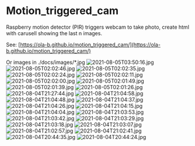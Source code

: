 # Motion_triggered_cam
Raspberry motion detector (PIR) triggers webcam to take photo, create html with carusell showing the last n images.

See: [https://ola-b.github.io/motion_triggered_cam/](https://ola-b.github.io/motion_triggered_cam/)


Or images in ./docs/images/*.jpg
![2021-08-05T03:50:16.jpg](https://github.com/Ola-B/motion_triggered_cam/blob/main/docs/images/2021-08-05T03:50:16.jpg "2021-08-05T03:50:16.jpg")
![2021-08-05T02:02:46.jpg](https://github.com/Ola-B/motion_triggered_cam/blob/main/docs/images/2021-08-05T02:02:46.jpg "2021-08-05T02:02:46.jpg")
![2021-08-05T02:02:35.jpg](https://github.com/Ola-B/motion_triggered_cam/blob/main/docs/images/2021-08-05T02:02:35.jpg "2021-08-05T02:02:35.jpg")
![2021-08-05T02:02:24.jpg](https://github.com/Ola-B/motion_triggered_cam/blob/main/docs/images/2021-08-05T02:02:24.jpg "2021-08-05T02:02:24.jpg")
![2021-08-05T02:02:11.jpg](https://github.com/Ola-B/motion_triggered_cam/blob/main/docs/images/2021-08-05T02:02:11.jpg "2021-08-05T02:02:11.jpg")
![2021-08-05T02:02:00.jpg](https://github.com/Ola-B/motion_triggered_cam/blob/main/docs/images/2021-08-05T02:02:00.jpg "2021-08-05T02:02:00.jpg")
![2021-08-05T02:01:49.jpg](https://github.com/Ola-B/motion_triggered_cam/blob/main/docs/images/2021-08-05T02:01:49.jpg "2021-08-05T02:01:49.jpg")
![2021-08-05T02:01:39.jpg](https://github.com/Ola-B/motion_triggered_cam/blob/main/docs/images/2021-08-05T02:01:39.jpg "2021-08-05T02:01:39.jpg")
![2021-08-05T02:01:26.jpg](https://github.com/Ola-B/motion_triggered_cam/blob/main/docs/images/2021-08-05T02:01:26.jpg "2021-08-05T02:01:26.jpg")
![2021-08-04T21:27:44.jpg](https://github.com/Ola-B/motion_triggered_cam/blob/main/docs/images/2021-08-04T21:27:44.jpg "2021-08-04T21:27:44.jpg")
![2021-08-04T21:04:58.jpg](https://github.com/Ola-B/motion_triggered_cam/blob/main/docs/images/2021-08-04T21:04:58.jpg "2021-08-04T21:04:58.jpg")
![2021-08-04T21:04:48.jpg](https://github.com/Ola-B/motion_triggered_cam/blob/main/docs/images/2021-08-04T21:04:48.jpg "2021-08-04T21:04:48.jpg")
![2021-08-04T21:04:37.jpg](https://github.com/Ola-B/motion_triggered_cam/blob/main/docs/images/2021-08-04T21:04:37.jpg "2021-08-04T21:04:37.jpg")
![2021-08-04T21:04:26.jpg](https://github.com/Ola-B/motion_triggered_cam/blob/main/docs/images/2021-08-04T21:04:26.jpg "2021-08-04T21:04:26.jpg")
![2021-08-04T21:04:15.jpg](https://github.com/Ola-B/motion_triggered_cam/blob/main/docs/images/2021-08-04T21:04:15.jpg "2021-08-04T21:04:15.jpg")
![2021-08-04T21:04:04.jpg](https://github.com/Ola-B/motion_triggered_cam/blob/main/docs/images/2021-08-04T21:04:04.jpg "2021-08-04T21:04:04.jpg")
![2021-08-04T21:03:53.jpg](https://github.com/Ola-B/motion_triggered_cam/blob/main/docs/images/2021-08-04T21:03:53.jpg "2021-08-04T21:03:53.jpg")
![2021-08-04T21:03:42.jpg](https://github.com/Ola-B/motion_triggered_cam/blob/main/docs/images/2021-08-04T21:03:42.jpg "2021-08-04T21:03:42.jpg")
![2021-08-04T21:03:29.jpg](https://github.com/Ola-B/motion_triggered_cam/blob/main/docs/images/2021-08-04T21:03:29.jpg "2021-08-04T21:03:29.jpg")
![2021-08-04T21:03:18.jpg](https://github.com/Ola-B/motion_triggered_cam/blob/main/docs/images/2021-08-04T21:03:18.jpg "2021-08-04T21:03:18.jpg")
![2021-08-04T21:03:07.jpg](https://github.com/Ola-B/motion_triggered_cam/blob/main/docs/images/2021-08-04T21:03:07.jpg "2021-08-04T21:03:07.jpg")
![2021-08-04T21:02:57.jpg](https://github.com/Ola-B/motion_triggered_cam/blob/main/docs/images/2021-08-04T21:02:57.jpg "2021-08-04T21:02:57.jpg")
![2021-08-04T21:02:41.jpg](https://github.com/Ola-B/motion_triggered_cam/blob/main/docs/images/2021-08-04T21:02:41.jpg "2021-08-04T21:02:41.jpg")
![2021-08-04T20:44:35.jpg](https://github.com/Ola-B/motion_triggered_cam/blob/main/docs/images/2021-08-04T20:44:35.jpg "2021-08-04T20:44:35.jpg")
![2021-08-04T20:44:24.jpg](https://github.com/Ola-B/motion_triggered_cam/blob/main/docs/images/2021-08-04T20:44:24.jpg "2021-08-04T20:44:24.jpg")
